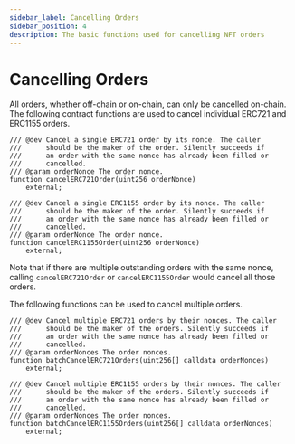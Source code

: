 ```yaml
---
sidebar_label: Cancelling Orders
sidebar_position: 4
description: The basic functions used for cancelling NFT orders
---
```


# Cancelling Orders

All orders, whether off-chain or on-chain, can only be cancelled on-chain. The following contract functions are used to cancel individual ERC721 and ERC1155 orders.&#x20;

```solidity
/// @dev Cancel a single ERC721 order by its nonce. The caller
///      should be the maker of the order. Silently succeeds if
///      an order with the same nonce has already been filled or
///      cancelled.
/// @param orderNonce The order nonce.
function cancelERC721Order(uint256 orderNonce)
    external;

/// @dev Cancel a single ERC1155 order by its nonce. The caller
///      should be the maker of the order. Silently succeeds if
///      an order with the same nonce has already been filled or
///      cancelled.
/// @param orderNonce The order nonce.
function cancelERC1155Order(uint256 orderNonce)
    external;
```

Note that if there are multiple outstanding orders with the same nonce, calling `cancelERC721Order` or `cancelERC1155Order` would cancel all those orders.

The following functions can be used to cancel multiple orders.

```solidity
/// @dev Cancel multiple ERC721 orders by their nonces. The caller
///      should be the maker of the orders. Silently succeeds if
///      an order with the same nonce has already been filled or
///      cancelled.
/// @param orderNonces The order nonces.
function batchCancelERC721Orders(uint256[] calldata orderNonces)
    external;
    
/// @dev Cancel multiple ERC1155 orders by their nonces. The caller
///      should be the maker of the orders. Silently succeeds if
///      an order with the same nonce has already been filled or
///      cancelled.
/// @param orderNonces The order nonces.
function batchCancelERC1155Orders(uint256[] calldata orderNonces)
    external;
```
